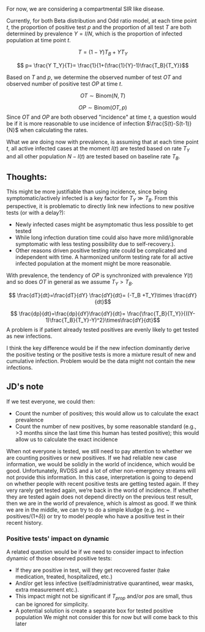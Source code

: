 For now, we are considering a compartmental SIR like disease.

Currently, for both Beta distribution and Odd ratio model, at each time point $t$, the proportion of positive test $p$ and the proportion of all test $T$ are both determined by prevalence $Y=I/N$, which is the proportion of infected population at time point $t$.

$$ T= (1-Y) T_B + Y T_Y $$

$$ p= \frac{Y T_Y}{T}= \frac{1}{1+(\frac{1}{Y}-1)\frac{T_B}{T_Y}}$$

Based on $T$ and $p$, we determine the observed number of test $OT$ and observed number of positive test $OP$ at time $t$.

$$OT \sim \text{Binom}(N,T)$$

$$OP \sim \text{Binom}(OT,p)$$
Since $OT$ and $OP$ are both observed "incidence" at time $t$, a question would be if it is more reasonable to use incidence of infection $\frac{S(t)-S(t-1)}{N}$ when calculating the rates. 

What we are doing now with prevalence, is assuming that at each time point $t$, all active infected cases at the moment $I(t)$ are tested based on rate $T_Y$ and all other population $N-I(t)$ are tested based on baseline rate $T_B$. 

## Thoughts:
This might be more justifiable than using incidence, since being symptomatic/actively infected is a key factor for $T_Y \gg T_B$. From this perspective, it is problematic to directly link new infections to new positive tests (or with a delay?):
- Newly infected cases might be asymptomatic thus less possible to get tested
- While long infection duration time could also have more mild/ignorable symptomatic with less testing possibility due to self-recovery.). 
- Other reasons driven positive testing rate could be complicated and independent with time.
A harmonized uniform testing rate for all active infected population at the moment might be more reasonable.

With prevalence, the tendency of $OP$ is synchronized with prevalence $Y(t)$ and so does $OT$ in general as we assume $T_Y > T_B$.

$$ \frac{dT}{dt}=\frac{dT}{dY} \frac{dY}{dt}= (-T_B +T_Y)\times \frac{dY}{dt}$$
 
$$ \frac{dp}{dt}=\frac{dp}{dY}\frac{dY}{dt}= \frac{\frac{T_B}{T_Y}}{((Y-1)\frac{T_B}{T_Y}-Y)^2}\times\frac{dY}{dt}$$
A problem is if patient already tested positives are evenly likely to get tested as new infections. 

I think the key difference would be if the new infection dominantly derive the positive testing or the positive tests is more a mixture result of new and cumulative infection. Problem would be the data might not contain the new infections.

## JD's note
If we test everyone, we could then:
- Count the number of positives; this would allow us to calculate the exact prevalence
- Count the number of new positives, by some reasonable standard (e.g., >3 months since the last time this human has tested positive); this would allow us to calculate the exact incidence

When not everyone is tested, we still need to pay attention to whether we are counting positives or new positives. If we had reliable new case information, we would be solidly in the world of incidence, which would be good. Unfortunately, RVDSS and a lot of other non-emergency streams will not provide this information. In this case, interpretation is going to depend on whether people with recent positive tests are getting tested again. If they very rarely get tested again, we’re back in the world of incidence. If whether they are tested again does not depend directly on the previous test result, then we are in the world of prevalence, which is almost as good. If we think we are in the middle, we can try to do a simple kludge (e.g. inc ~ positives/(1+$\delta$)) or try to model people who have a positive test in their recent history.

### Positive tests' impact on dynamic 
A related question would be if we need to consider impact to infection dynamic of those observed positive tests: 
- If they are positive in test, will they get recovered faster (take medication, treated, hospitalized, etc.) 
- And/or get less infective (self/administrative quarantined, wear masks, extra measurement etc.). 
- This impact might not be significant if $T_{prop}$ and/or $pos$ are small, thus can be ignored for simplicity.
- A potential solution is create a separate box for tested positive population
We might not consider this for now but will come back to this later